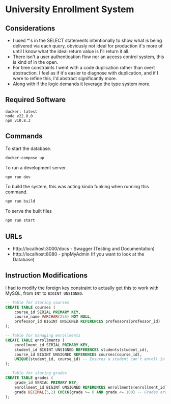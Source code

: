 # University Enrollment System

## Considerations

* I used *'s in the SELECT statements intentionally to show what is being delivered via each query, obviously not ideal for production it's more of until I know what the ideal return value is I'll return it all. 
* There isn't a user authentication flow nor an access control system, this is kind of in the open. 
* For time constraints I went with a code duplication rather than overt abstraction. I feel as if it's easier to diagnose with duplication, and if I were to refine this, I'd abstract significantly more.
* Along with if the logic demands it leverage the type system more. 

## Required Software

```
docker: latest
node v22.8.0
npm v10.8.3
```

## Commands

To start the database. 
```bash
docker-compose up
```

To run a development server.
```bash
npm run dev
```

To build the system, this was acting kinda funking when running this command.
```bash
npm run build
```

To serve the built files
```bash
npm run start
```

## URLs

* http://localhost:3000/docs - Swagger (Testing and Documentation)
* http://localhost:8080 - phpMyAdmin (If you want to look at the Database)

## Instruction Modifications

I had to modify the foreign key constraint to actually get 
this to work with MySQL, from `INT` to `BIGINT UNSIGNED`.

```sql
-- Table for storing courses
CREATE TABLE courses (
    course_id SERIAL PRIMARY KEY,
    course_name VARCHAR(255) NOT NULL,
    professor_id BIGINT UNSIGNED REFERENCES professors(professor_id)
);

-- Table for managing enrollments 
CREATE TABLE enrollments (
    enrollment_id SERIAL PRIMARY KEY,
    student_id BIGINT UNSIGNED REFERENCES students(student_id),
    course_id BIGINT UNSIGNED REFERENCES courses(course_id),
    UNIQUE(student_id, course_id) -- Ensures a student can't enroll in the same course twice
);

-- Table for storing grades
CREATE TABLE grades (
    grade_id SERIAL PRIMARY KEY,
    enrollment_id BIGINT UNSIGNED REFERENCES enrollments(enrollment_id),
    grade DECIMAL(5,2) CHECK(grade >= 0 AND grade <= 100) -- Grades are from 0 to 100
);
```